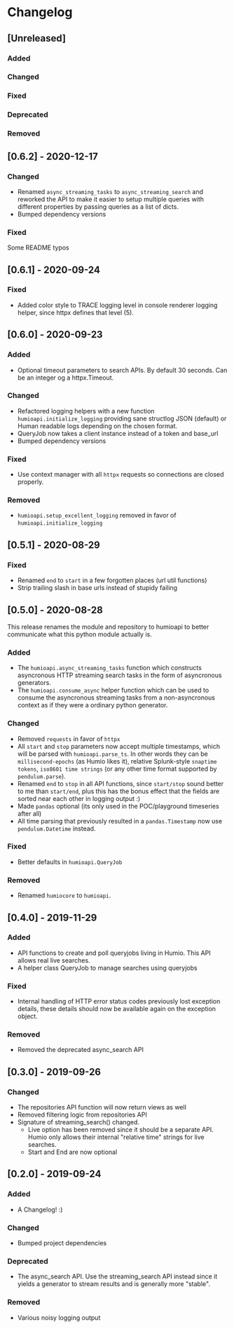 # Changelog


## [Unreleased]

### Added

### Changed

### Fixed

### Deprecated

### Removed


## [0.6.2] - 2020-12-17

### Changed

- Renamed `async_streaming_tasks` to `async_streaming_search` and reworked the API to make it easier to setup multiple
queries with different properties by passing queries as a list of dicts.
- Bumped dependency versions

### Fixed

Some README typos


## [0.6.1] - 2020-09-24

### Fixed

- Added color style to TRACE logging level in console renderer logging helper, since httpx defines that level (5).


## [0.6.0] - 2020-09-23

### Added

- Optional timeout parameters to search APIs. By default 30 seconds. Can be an integer og a httpx.Timeout.

### Changed

- Refactored logging helpers with a new function `humioapi.initialize_logging` providing sane structlog JSON (default) or Human readable logs depending on the chosen format.
- QueryJob now takes a client instance instead of a token and base_url
- Bumped dependency versions

### Fixed

- Use context manager with all `httpx` requests so connections are closed properly.

### Removed

- `humioapi.setup_excellent_logging` removed in favor of `humioapi.initialize_logging`


## [0.5.1] - 2020-08-29

### Fixed

- Renamed `end` to `start` in a few forgotten places (url util functions)
- Strip trailing slash in base urls instead of stupidy failing


## [0.5.0] - 2020-08-28

This release renames the module and repository to humioapi to better
communicate what this python module actually is.

### Added

- The `humioapi.async_streaming_tasks` function which constructs asyncronous HTTP streaming search tasks in the form of asyncronous generators.
- The `humioapi.consume_async` helper function which can be used to consume the asyncronous streaming tasks from a non-asyncronous context as if they were a ordinary python generator.

### Changed

- Removed `requests` in favor of `httpx`
- All `start` and `stop` parameters now accept multiple timestamps, which will be parsed with `humioapi.parse_ts`. In other words they can be `millisecond-epochs` (as Humio likes it), relative Splunk-style `snaptime tokens`, `iso8601 time strings` (or any other time format supported by `pendulum.parse`).
- Renamed `end` to `stop` in all API functions, since `start/stop` sound better to me than `start/end`, plus this has the bonus effect that the fields are sorted near each other in logging output :)
- Made `pandas` optional (its only used in the POC/playground timeseries after all)
- All time parsing that previously resulted in a `pandas.Timestamp` now use `pendulum.Datetime` instead.

### Fixed

- Better defaults in `humioapi.QueryJob`

### Removed

- Renamed `humiocore` to `humioapi`.


## [0.4.0] - 2019-11-29

### Added

- API functions to create and poll queryjobs living in Humio. This API allows real live searches.
- A helper class QueryJob to manage searches using queryjobs

### Fixed

- Internal handling of HTTP error status codes previously lost exception details,
  these details should now be available again on the exception object.

### Removed

- Removed the deprecated async_search API



## [0.3.0] - 2019-09-26

### Changed

- The repositories API function will now return views as well
- Removed filtering logic from repositories API
- Signature of streaming_search() changed.
  - Live option has been removed since it should be a separate API. Humio only allows their internal "relative time" strings for live searches.
  - Start and End are now optional


## [0.2.0] - 2019-09-24

### Added

- A Changelog! :)

### Changed

- Bumped project dependencies

### Deprecated

- The async_search API. Use the streaming_search API instead since it yields a generator to stream results and is generally more "stable".

### Removed

- Various noisy logging output

